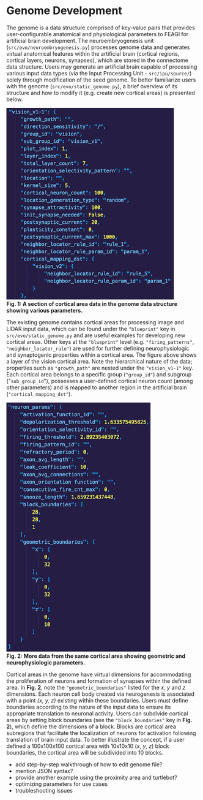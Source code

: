# Genome Development

The genome is a data structure comprised of key-value pairs that provides user-configurable anatomical and physiological parameters to FEAGI for artificial brain development. The neuroembryogenesis unit (`src/evo/neuroembryogenesis.py`) processes genome data and generates virtual anatomical features within the artificial brain (cortical regions, cortical layers, neurons, synapses), which are stored in the connectome data structure. Users may generate an artificial brain capable of processing various input data types (via the Input Processing Unit - `src/ipu/source/`) solely through modification of the seed genome. To better familiarize users with the genome (`src/evo/static_genome.py`), a brief overview of its structure and how to modify it (e.g. create new cortical areas) is presented below.

![genome1](./docs/_static/genome1.png)   
**Fig. 1: A section of cortical area data in the genome data structure showing various parameters.**    

The existing genome contains cortical areas for processing image and LIDAR input data, which can be found under the `"blueprint"` key in `src/evo/static_genome.py` and are useful examples for developing new cortical areas. Other keys at the `"blueprint"` level (e.g. `"firing_patterns"`, `"neighbor_locator_rule"`) are used for further defining neurophysiologic and synaptogenic properties within a cortical area. The figure above shows a layer of the vision cortical area. Note the hierarchical nature of the data; properties such as `"growth_path"` are nested under the `"vision_v1-1"` key. Each cortical area belongs to a specific group (`"group_id"`) and subgroup ("`sub_group_id`"), possesses a user-defined cortical neuron count (among other parameters) and is mapped to another region in the artificial brain (`"cortical_mapping_dst"`).

![genome2](./docs/_static/genome2.png)    
**Fig. 2: More data from the same cortical area showing geometric and neurophysiologic parameters.**

Cortical areas in the genome have virtual dimensions for accommodating the proliferation of neurons and formation of synapses within the defined area. In **Fig. 2**, note the `"geometric_boundaries"` listed for the _x_, _y_ and _z_ dimensions. Each neuron cell body created via neurogenesis is associated with a point _(x, y, z)_ existing within these boundaries. Users must define boundaries according to the nature of the input data to ensure its appropriate translation to neuronal activity. Users can subdivide cortical areas by setting block boundaries (see the `"block_boundaries"` key in **Fig. 2**), which define the dimensions of a block. Blocks are cortical area subregions that facilitate the localization of neurons for activation following translation of brain input data. To better illustrate the concept, if a user defined a 100x100x100 cortical area with 10x10x10 (_x_, _y_, _z_) block boundaries, the cortical area will be subdivided into 10 blocks.

 - add step-by-step walkthrough of how to edit genome file?
 - mention JSON syntax?
 - provide another example using the proximity area and turtlebot?
 - optimizing parameters for use cases
 - troubleshooting issues
